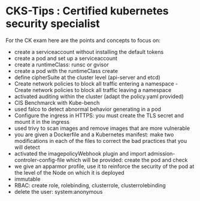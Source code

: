 # CKS-Tips : Certified kubernetes security specialist

For the CK exam here are the points and concepts to focus on:
- create a serviceaccount without installing the default tokens
- create a pod and set up a serviceaccount
- create a runtimeClass: runsc or gvisor
- create a pod with the runtimeClass create
- define cipherSuite at the cluster level (api-server and etcd)
- Create network policies to block all traffic entering a namespace
-Create network policies to block all traffic leaving a namespace
- activated auditing within the cluster (adapt the policy.yaml provided)
- CIS Benchmarck with Kube-bench
- used falco to detect abnormal behavior generating in a pod
- Configure the ingress in HTTPS: you must create the TLS secret and mount it in the ingress
- used trivy to scan images and remove images that are more vulnerable
- you are given a Dockerfile and a Kubernetes manifest: make two modifications in each of the files to correct the bad practices that you will detect
- activated the imagepolicyWebhook plugin and import admission-controler-config-file which will be provided: create the pod and check
- we give an apparmor profile, use it to reinforce the security of the pod at the level of the Node on which it is deployed
- immutable
- RBAC: create role, rolebinding, clusterrole, clusterrolebinding
- delete the user: system:anonymous
